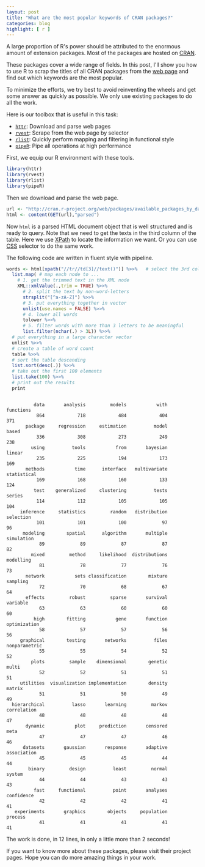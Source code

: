 ```yaml
---
layout: post
title: "What are the most popular keywords of CRAN packages?"
categories: blog
highlight: [ r ]
---
```




A large proportion of R's power should be attributed to the enormous amount of extension packages. Most of the packages are hosted on [CRAN](http://cran.r-project.org).

These packages cover a wide range of fields. In this post, I'll show you how to use R to scrap the titles of all CRAN packages from the [web page](http://cran.r-project.org/web/packages/available_packages_by_date.html) and find out which keywords are the most popular.

To minimize the efforts, we try best to avoid reinventing the wheels and get some answer as quickly as possible. We only use existing packages to do all the work.

Here is our toolbox that is useful in this task:

- [`httr`](https://github.com/hadley/httr): Download and parse web pages
- [`rvest`](https://github.com/hadley/rvest): Scrape from the web page by selector
- [`rlist`](http://renkun.me/rlist): Quickly perform mapping and filtering in functional style
- [`pipeR`](http://renkun.me/pipeR): Pipe all operations at high performance

First, we equip our R environment with these tools.


```r
library(httr)
library(rvest)
library(rlist)
library(pipeR)
```

Then we download and parse the web page.


```r
url <- "http://cran.r-project.org/web/packages/available_packages_by_date.html"
html <- content(GET(url),"parsed")
```

Now `html` is a parsed HTML document object that is well structured and is ready to query. Note that we need to get the texts in the third column of the table. Here we use [XPath](https://en.wikipedia.org/wiki/XPath) to locate the information we want. Or you can use [CSS](http://www.w3.org/TR/CSS2/selector.html) selector to do the same work.

The following code are written in fluent style with pipeline.


```r
words <- html[xpath("//tr//td[3]//text()")] %>>%   # select the 3rd column
  list.map( # map each node to ...
    # 1. get the trimmed text in the XML node
    XML::xmlValue(.,trim = TRUE) %>>% 
      # 2. split the text by non-word-letters
      strsplit("[^a-zA-Z]") %>>% 
      # 3. put everything together in vector
      unlist(use.names = FALSE) %>>% 
      # 4. lower all words
      tolower %>>% 
      # 5. filter words with more than 3 letters to be meaningful
      list.filter(nchar(.) > 3L)) %>>% 
  # put everything in a large character vector
  unlist %>>%
  # create a table of word count
  table %>>%
  # sort the table descending
  list.sort(desc(.)) %>>%
  # take out the first 100 elements
  list.take(100) %>>%
  # print out the results
  print
```

```

          data       analysis         models           with      functions 
           864            718            484            404            371 
       package     regression     estimation          model          based 
           336            308            273            249            238 
         using          tools           from       bayesian         linear 
           235            225            194            173            169 
       methods           time      interface   multivariate    statistical 
           169            168            160            133            124 
          test    generalized     clustering          tests         series 
           114            112            105            105            104 
     inference     statistics         random   distribution      selection 
           101            101            100             97             96 
      modeling        spatial      algorithm       multiple     simulation 
            89             89             87             87             82 
         mixed         method     likelihood  distributions      modelling 
            81             78             77             76             73 
       network           sets classification        mixture       sampling 
            72             70             68             67             64 
       effects         robust         sparse       survival       variable 
            63             63             60             60             60 
          high        fitting           gene       function   optimization 
            58             57             57             56             56 
     graphical        testing       networks          files  nonparametric 
            55             55             54             52             52 
         plots         sample    dimensional        genetic          multi 
            52             52             51             51             51 
     utilities  visualization implementation        density         matrix 
            51             51             50             49             49 
  hierarchical          lasso       learning         markov    correlation 
            48             48             48             48             47 
       dynamic           plot     prediction       censored           meta 
            47             47             47             46             46 
      datasets       gaussian       response       adaptive    association 
            45             45             45             44             44 
        binary         design          least         normal         system 
            44             44             43             43             43 
          fast     functional          point       analyses     confidence 
            42             42             42             41             41 
   experiments       graphics        objects     population        process 
            41             41             41             41             41 
```

The work is done, in 12 lines, in only a little more than 2 seconds!

If you want to know more about these packages, please visit their project pages. Hope you can do more amazing things in your work.
